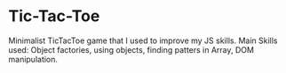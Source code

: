 # Tic-Tac-Toe
Minimalist TicTacToe game that I used to improve my JS skills.
Main Skills used:
Object factories, using objects, finding patters in Array, DOM manipulation.
